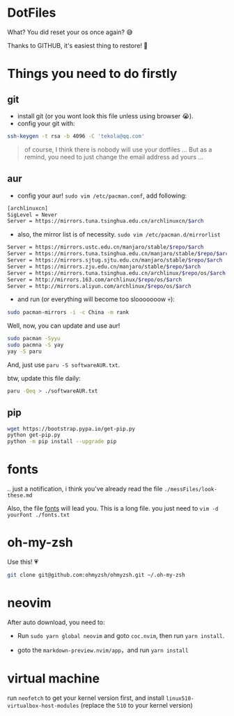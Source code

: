 # DotFiles
What? You did reset your os once again? 😅

Thanks to GITHUB, it's easiest thing to restore! 🔏

# Things you need to do firstly
## git
 - install git (or you wont look this file unless using browser 😭).
 - config your git with:

```bash
ssh-keygen -t rsa -b 4096 -C 'tekola@qq.com'
```

> of course, I think there is nobody will use your dotfiles ...  But as a remind, you need to just change the email address ad yours ...

## aur

 - config your aur! `sudo vim /etc/pacman.conf`, add following:

```bash
[archlinuxcn]
SigLevel = Never
Server = https://mirrors.tuna.tsinghua.edu.cn/archlinuxcn/$arch
```
 - also, the mirror list is of necessity. `sudo vim /etc/pacman.d/mirrorlist`

```bash
Server = https://mirrors.ustc.edu.cn/manjaro/stable/$repo/$arch
Server = https://mirrors.tuna.tsinghua.edu.cn/manjaro/stable/$repo/$arch
Server = https://mirrors.sjtug.sjtu.edu.cn/manjaro/stable/$repo/$arch
Server = https://mirrors.zju.edu.cn/manjaro/stable/$repo/$arch
Server = https://mirrors.tuna.tsinghua.edu.cn/archlinux/$repo/os/$arch
Server = http://mirrors.163.com/archlinux/$repo/os/$arch
Server = http://mirrors.aliyun.com/archlinux/$repo/os/$arch
```

 - and run (or everything will become too slooooooow 💀):

```bash
sudo pacman-mirrors -i -c China -m rank
```

Well, now, you can update and use aur!

```bash
sudo pacman -Syyu
sudo pacmna -S yay
yay -S paru
```

And, just use `paru -S softwareAUR.txt`.

btw, update this file daily:

```bash
paru -Qeq > ./softwareAUR.txt
```

## pip

```bash
wget https://bootstrap.pypa.io/get-pip.py
python get-pip.py
python -m pip install --upgrade pip
```

# fonts

.. just a notification, i think you've already read the file `./messFiles/look-these.md`

Also, the file [fonts](./fontsGIT.txt) will lead you. This is a long file. you just need to `vim -d yourFont ./fonts.txt`

# oh-my-zsh

Use this! 💗

```bash
git clone git@github.com:ohmyzsh/ohmyzsh.git ~/.oh-my-zsh
```

# neovim
After auto download, you need to:

 - Run `sudo yarn global neovim` and goto `coc.nvim`, then run `yarn install`.

 - goto the `markdown-preview.nvim/app`，and run `yarn install`

# virtual machine

run `neofetch` to get your kernel version first, and install `linux510-virtualbox-host-modules` (replace the `510` to your kernel version)
